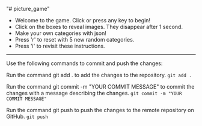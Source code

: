 "# picture_game"

- Welcome to the game. Click or press any key to begin!
- Click on the boxes to reveal images. They disappear after 1 second.
- Make your own categories with json!
- Press 'r' to reset with 5 new random categories.
- Press 'i' to revisit these instructions.
---
Use the following commands to commit and push the changes:

Run the command git add . to add the changes to the repository.
`git add .`

Run the command git commit -m "YOUR COMMIT MESSAGE" to commit the changes with a message describing the changes.
`git commit -m "YOUR COMMIT MESSAGE"`

Run the command git push to push the changes to the remote repository on GitHub.
`git push`
